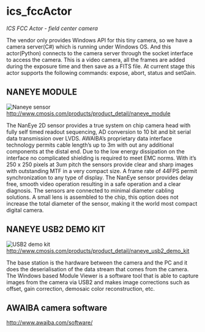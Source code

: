 # ics_fccActor
*ICS FCC Actor - field center camera*

The vendor only provides Windows API for this tiny camera, so we have a camera server(C#) which is running under Windows OS. And this actor(Python) connects to the camera server through the socket interface to access the camera. This is a video camera, all the frames are added during the exposure time and then save as a FITS file. At current stage this actor supports the following commands: expose, abort, status and setGain.

## NANEYE MODULE
![Naneye sensor](http://www.cmosis.com/assets/images/products/Naneye-with-wires-580-1140x752.jpg)
<http://www.cmosis.com/products/product_detail/naneye_module>

The NanEye 2D sensor provides a true system on chip camera head with fully self timed readout sequencing, AD conversion to 10 bit and bit serial data transmission over LVDS. AWAIBA’s proprietary data interface technology permits cable length’s up to 3m with out any additional components at the distal end. Due to the low energy dissipation on the interface no complicated shielding is required to meet EMC norms. With it’s 250 x 250 pixels at 3um pitch the sensors provide clear and sharp images with outstanding MTF in a very compact size. A frame rate of 44FPS permit synchronization to any type of display. The NanEye sensor provides delay free, smooth video operation resulting in a safe operation and a clear diagnosis. The sensors are connected to minimal diameter cabling solutions. A small lens is assembled to the chip, this option does not increase the total diameter of the sensor, making it the world most compact digital camera. 

## NANEYE USB2 DEMO KIT
![USB2 demo kit](http://www.cmosis.com/assets/images/products/Nano_USB2_1.jpg)
<http://www.cmosis.com/products/product_detail/naneye_usb2_demo_kit>

The base station is the hardware between the camera and the PC and it does the deserialisation of the data stream that comes from the camera. The Windows based Module Viewer is a software tool that is able to capture images from the camera via USB2 and makes image corrections such as offset, gain correction, demosaic color reconstruction, etc. 

## AWAIBA camera software
<http://www.awaiba.com/software/>
